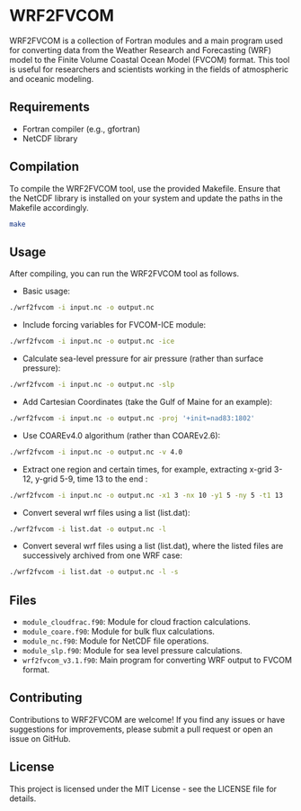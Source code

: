 # WRF2FVCOM
WRF2FVCOM is a collection of Fortran modules and a main program used for converting data from the Weather Research and Forecasting (WRF) model to the Finite Volume Coastal Ocean Model (FVCOM) format. This tool is useful for researchers and scientists working in the fields of atmospheric and oceanic modeling.

## Requirements
- Fortran compiler (e.g., gfortran)
- NetCDF library

## Compilation
To compile the WRF2FVCOM tool, use the provided Makefile. Ensure that the NetCDF library is installed on your system and update the paths in the Makefile accordingly.

```bash
make
```

## Usage
After compiling, you can run the WRF2FVCOM tool as follows.
- Basic usage:
```bash
./wrf2fvcom -i input.nc -o output.nc
```

- Include forcing variables for FVCOM-ICE module:
```bash
./wrf2fvcom -i input.nc -o output.nc -ice
```

- Calculate sea-level pressure for air pressure (rather than surface pressure):
```bash
./wrf2fvcom -i input.nc -o output.nc -slp
```

- Add Cartesian Coordinates (take the Gulf of Maine for an example):
```bash
./wrf2fvcom -i input.nc -o output.nc -proj '+init=nad83:1802'
```

- Use COAREv4.0 algorithum (rather than COAREv2.6):
```bash
./wrf2fvcom -i input.nc -o output.nc -v 4.0
```

- Extract one region and certain times, for example, extracting x-grid 3-12, y-grid 5-9, time 13 to the end :
```bash
./wrf2fvcom -i input.nc -o output.nc -x1 3 -nx 10 -y1 5 -ny 5 -t1 13
```

- Convert several wrf files using a list (list.dat):
```bash
./wrf2fvcom -i list.dat -o output.nc -l
```

- Convert several wrf files using a list (list.dat), where the listed files are successively archived from one WRF case:
```bash
./wrf2fvcom -i list.dat -o output.nc -l -s
```


## Files
- `module_cloudfrac.f90`: Module for cloud fraction calculations.
- `module_coare.f90`: Module for bulk flux calculations.
- `module_nc.f90`: Module for NetCDF file operations.
- `module_slp.f90`: Module for sea level pressure calculations.
- `wrf2fvcom_v3.1.f90`: Main program for converting WRF output to FVCOM format.

## Contributing
Contributions to WRF2FVCOM are welcome! If you find any issues or have suggestions for improvements, please submit a pull request or open an issue on GitHub.

## License
This project is licensed under the MIT License - see the LICENSE file for details.
